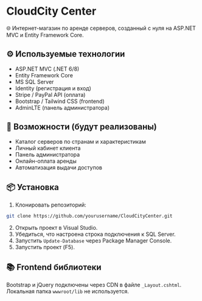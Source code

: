 # CloudCity Center

🌐 Интернет-магазин по аренде серверов, созданный с нуля на ASP.NET MVC и Entity Framework Core.

## ⚙️ Используемые технологии

- ASP.NET MVC (.NET 6/8)
- Entity Framework Core
- MS SQL Server
- Identity (регистрация и вход)
- Stripe / PayPal API (оплата)
- Bootstrap / Tailwind CSS (frontend)
- AdminLTE (панель администратора)

## 🔧 Возможности (будут реализованы)

- Каталог серверов по странам и характеристикам
- Личный кабинет клиента
- Панель администратора
- Онлайн-оплата аренды
- Автоматизация выдачи доступов

## 📦 Установка

1. Клонировать репозиторий:
```bash
git clone https://github.com/yourusername/CloudCityCenter.git
```
2. Открыть проект в Visual Studio.
3. Убедиться, что настроена строка подключения к SQL Server.
4. Запустить `Update-Database` через Package Manager Console.
5. Запустить проект (F5).

## 📚 Frontend библиотеки

Bootstrap и jQuery подключены через CDN в файле `_Layout.cshtml`. Локальная папка `wwwroot/lib` не используется.
